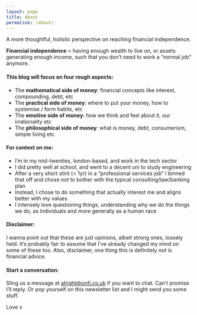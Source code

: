 ```yaml
---
layout: page
title: About
permalink: /about/
---
```


A more thoughtful, holistic perspective on reaching financial independence.

**Financial independence** = having enough wealth to live on, or assets generating enough income, such that you don’t need to work a “normal job” anymore.

#### This blog will focus on four rough aspects:
- The **mathematical side of money**: financial concepts like interest, compounding, debt, etc
- The **practical side of money**: where to put your money, how to systemise / form habits, etc
- The **emotive side of money**: how we think and feel about it, our irrationality etc
- The **philosophical side of money**: what is money, debt, consumerism, simple living etc  

#### For context on me:
- I’m in my mid-twenties, london-based, and work in the tech sector
- I did pretty well at school, and went to a decent uni to study engineering
- After a very short stint (< 1yr) in a “professional services job” I binned that off and chose not to bother with the typical consulting/law/banking plan
- Instead, I chose to do something that actually interest me and aligns better with my values
- I intensely love questioning things, understanding why we do the things we do, as individuals and more generally as a human race

#### Disclaimer:

I wanna point out that these are just opinions, albeit strong ones, loosely held. It’s probably fair to assume that I’ve already changed my mind on some of these too. Also, disclaimer, one thing this is definitely _not_ is financial advice.

#### Start a conversation:

Sling us a message at alright@onfi.co.uk if you want to chat. Can’t promise I’ll reply. Or pop yourself on this newsletter list and I might send you some stuff.

Love x
